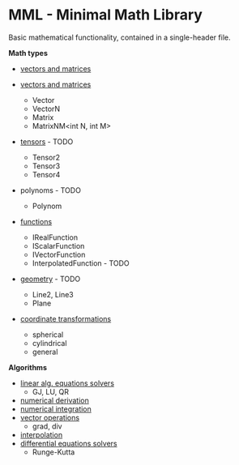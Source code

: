 # MML - Minimal Math Library
Basic mathematical functionality, contained in a single-header file.

**Math types**

- [vectors and matrices](/docs/Vectors_and_matrices.md)

- [vectors and matrices](https://github.com/zvanjak/MML/blob/master/docs/Vectors_and_matrices.md)
  - Vector
  - VectorN<int N>
  - Matrix
  - MatrixNM<int N, int M>
- [tensors](https://github.com/zvanjak/MML/blob/master/docs/Tensors.md) - TODO
  - Tensor2<int Dim>
  - Tensor3<int Dim>
  - Tensor4<int Dim>
- polynoms - TODO
  - Polynom
- [functions](https://github.com/zvanjak/MML/blob/master/docs/Functions.md)
  - IRealFunction
  - IScalarFunction<int N>
  - IVectorFunction<int N>
  - InterpolatedFunction - TODO
- [geometry](https://github.com/zvanjak/MML/blob/master/docs/Geometry.md) - TODO
  - Line2, Line3  
  - Plane
- [coordinate transformations](https://github.com/zvanjak/MML/blob/master/docs/Coordinate_transformations.md)
  - spherical
  - cylindrical
  - general



**Algorithms**

- [linear alg. equations solvers](https://github.com/zvanjak/MML/blob/master/docs/Linear_equations_solvers.md)
  - GJ, LU, QR
- [numerical derivation](https://github.com/zvanjak/MML/blob/master/docs/Derivation.md)
- [numerical integration](https://github.com/zvanjak/MML/blob/master/docs/Integration.md)
- [vector operations](https://github.com/zvanjak/MML/blob/master/docs/Vector_operations.md)
  - grad, div
- [interpolation](https://github.com/zvanjak/MML/blob/master/docs/Interpolation.md)
- [differential equations solvers](https://github.com/zvanjak/MML/blob/master/docs/Differential_equations_solvers.md)
  - Runge-Kutta



